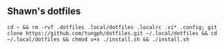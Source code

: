 ## Shawn's dotfiles
```shell script
cd ~ && rm -rvf .dotfiles .local/dotfiles .localrc .vi* .config; git clone https://github.com/tungph/dotfiles.git ~/.local/dotfiles && cd ~/.local/dotfiles && chmod u+x ./install.sh && ./install.sh
```
